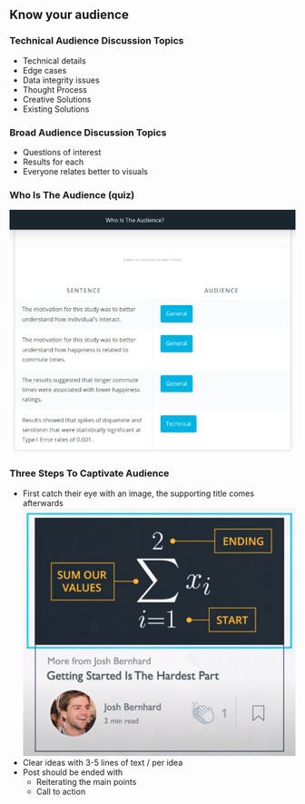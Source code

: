 ## Know your audience
### Technical Audience Discussion Topics
* Technical details
* Edge cases
* Data integrity issues
* Thought Process
* Creative Solutions
* Existing Solutions
### Broad Audience Discussion Topics
* Questions of interest
* Results for each
* Everyone relates better to visuals
### Who Is The Audience (quiz)
![who is the audience](/screenshots/whoIsTheAudience.png "Who is your audience")
### Three Steps To Captivate Audience
* First catch their eye with an image, the supporting title comes afterwards
![catch their eye first](/screenshots/firstCatchTheirEye.png "First catch their eye")
* Clear ideas with 3-5 lines of text / per idea
* Post should be ended with
	+ Reiterating the main points
	+ Call to action
